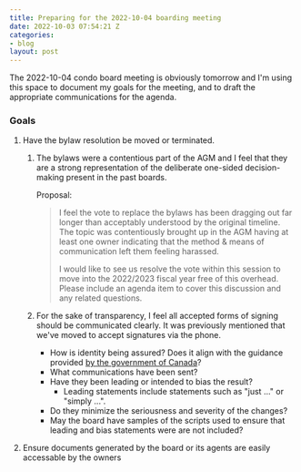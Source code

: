 ```yaml
---
title: Preparing for the 2022-10-04 boarding meeting
date: 2022-10-03 07:54:21 Z
categories:
- blog
layout: post
---
```


The 2022-10-04 condo board meeting is obviously tomorrow and I'm using this space to document my
goals for the meeting, and to draft the appropriate communications for the agenda.

### Goals

1.  Have the bylaw resolution be moved or terminated.

    1.  The bylaws were a contentious part of the AGM and I feel that they are a strong
        representation of the deliberate one-sided decision-making present in the past boards.

        Proposal:

        > I feel the vote to replace the bylaws has been dragging out far longer than acceptably understood by the original timeline.
        > The topic was contentiously brought up in the AGM having at least one owner indicating that the method & means of communication left them feeling harassed.
        >
        > I would like to see us resolve the vote within this session to move into the 2022/2023  fiscal year free of this overhead.
        > Please include an agenda item to cover this discussion and any related questions.

    2.  For the sake of transparency, I feel all accepted forms of signing should be
        communicated clearly.  It was previously mentioned that we've moved to accept
        signatures via the phone.

        * How is identity being assured? Does it align with the guidance provided
          [by the government of Canada](https://www.canada.ca/en/government/system/digital-government/online-security-privacy/government-canada-guidance-using-electronic-signatures.html#toc2)?
        * What communications have been sent?
        * Have they been leading or intended to bias the result?
            * Leading statements include statements such as "just ..." or "simply ...".
        * Do they minimize the seriousness and severity of the changes?
        * May the board have samples of the scripts used to ensure that leading and bias statements were are not included?

2. Ensure documents generated by the board or its agents are easily accessable by the owners
